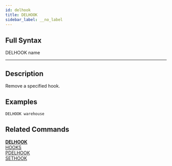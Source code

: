 ```yaml
---
id: delhook
title: DELHOOK
sidebar_label: __no_label
---
```


## Full Syntax

DELHOOK name

---

## Description

Remove a specified hook. 

## Examples

```tile38
DELHOOK warehouse
```

## Related Commands

**[DELHOOK](delhook.html)**<br>
[HOOKS](hooks.html)<br>
[PDELHOOK](pdelhook.html)<br>
[SETHOOK](sethook.html)<br>